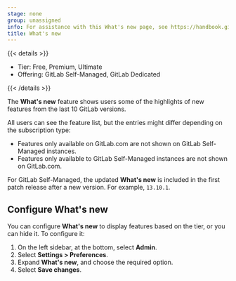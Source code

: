 ```yaml
---
stage: none
group: unassigned
info: For assistance with this What's new page, see https://handbook.gitlab.com/handbook/product/ux/technical-writing/#assignments-to-other-projects-and-subjects.
title: What's new
---
```


{{< details >}}

- Tier: Free, Premium, Ultimate
- Offering: GitLab Self-Managed, GitLab Dedicated

{{< /details >}}

The **What's new** feature shows users some of the highlights of new features from the last 10 GitLab versions.

All users can see the feature list, but the entries might differ depending on the subscription type:

- Features only available on GitLab.com are not shown on GitLab Self-Managed instances.
- Features only available to GitLab Self-Managed instances are not shown on GitLab.com.

For GitLab Self-Managed, the updated **What's new** is included in the first patch release after a new version. For
example, `13.10.1`.

## Configure What's new

You can configure **What's new** to display features based on the tier, or you can hide it. To configure it:

1. On the left sidebar, at the bottom, select **Admin**.
1. Select **Settings > Preferences**.
1. Expand **What's new**, and choose the required option.
1. Select **Save changes**.
